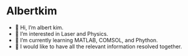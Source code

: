 # Albertkim
- 👋 Hi, I’m albert kim.
- 👀 I’m interested in Laser and Physics.
- 🌱 I’m currently learning MATLAB, COMSOL, and Phython.
- 💞️ I would like to have all the relevant information resolved together.
